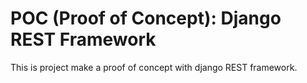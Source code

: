 # POC (Proof of Concept): Django REST Framework


This is project make a proof of concept with django REST framework.
